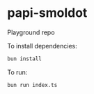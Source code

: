 # papi-smoldot

Playground repo

To install dependencies:

```bash
bun install
```

To run:

```bash
bun run index.ts
```
